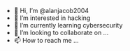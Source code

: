 - 👋 Hi, I’m @alanjacob2004
- 👀 I’m interested in hacking 
- 🌱 I’m currently learning cybersecurity
- 💞️ I’m looking to collaborate on ...
- 📫 How to reach me ...

<!---
alanjacob2004/alanjacob2004 is a ✨ special ✨ repository because its `README.md` (this file) appears on your GitHub profile.
You can click the Preview link to take a look at your changes.
--->
